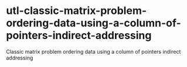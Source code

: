 # utl-classic-matrix-problem-ordering-data-using-a-column-of-pointers-indirect-addressing
Classic matrix problem ordering data using a column of pointers indirect addressing
